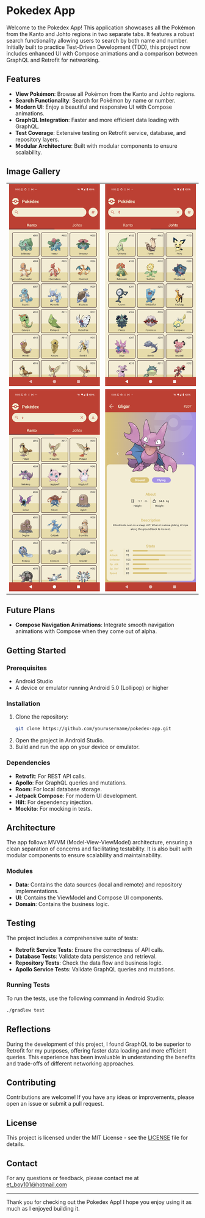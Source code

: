 # Pokedex App

Welcome to the Pokedex App! This application showcases all the Pokémon from the Kanto and Johto regions in two separate tabs. It features a robust search functionality allowing users to search by both name and number. Initially built to practice Test-Driven Development (TDD), this project now includes enhanced UI with Compose animations and a comparison between GraphQL and Retrofit for networking.

## Features

- **View Pokémon**: Browse all Pokémon from the Kanto and Johto regions.
- **Search Functionality**: Search for Pokémon by name or number.
- **Modern UI**: Enjoy a beautiful and responsive UI with Compose animations.
- **GraphQL Integration**: Faster and more efficient data loading with GraphQL.
- **Test Coverage**: Extensive testing on Retrofit service, database, and repository layers.
- **Modular Architecture**: Built with modular components to ensure scalability.

## Image Gallery

<table>
  <tr>
    <td><img src="https://github.com/Kovah101/Kovah101/blob/main/Pokedex%20App/pokedex%20app%201.png" alt="Image 1" width="400" /></td>
    <td><img src="https://github.com/Kovah101/Kovah101/blob/main/Pokedex%20App/pokedex%20app%202.png" alt="Image 2" width="400" /></td>
  </tr>
  <tr>
    <td><img src="https://github.com/Kovah101/Kovah101/blob/main/Pokedex%20App/pokedex%20app%203.png" alt="Image 3" width="400" /></td>
    <td><img src="https://github.com/Kovah101/Kovah101/blob/main/Pokedex%20App/pokedex%20app%204.png" alt="Image 4" width="400" /></td>
  </tr>
</table>

## Future Plans

- **Compose Navigation Animations**: Integrate smooth navigation animations with Compose when they come out of alpha.

## Getting Started

### Prerequisites

- Android Studio
- A device or emulator running Android 5.0 (Lollipop) or higher

### Installation

1. Clone the repository:
   ```bash
   git clone https://github.com/yourusername/pokedex-app.git
2. Open the project in Android Studio.
3. Build and run the app on your device or emulator.

### Dependencies

- **Retrofit**: For REST API calls.
- **Apollo**: For GraphQL queries and mutations.
- **Room**: For local database storage.
- **Jetpack Compose**: For modern UI development.
- **Hilt**: For dependency injection.
- **Mockito**: For mocking in tests.

## Architecture

The app follows MVVM (Model-View-ViewModel) architecture, ensuring a clean separation of concerns and facilitating testability. It is also built with modular components to ensure scalability and maintainability.

### Modules

- **Data**: Contains the data sources (local and remote) and repository implementations.
- **UI**: Contains the ViewModel and Compose UI components.
- **Domain**: Contains the business logic.

## Testing

The project includes a comprehensive suite of tests:

- **Retrofit Service Tests**: Ensure the correctness of API calls.
- **Database Tests**: Validate data persistence and retrieval.
- **Repository Tests**: Check the data flow and business logic.
- **Apollo Service Tests**: Validate GraphQL queries and mutations.

### Running Tests

To run the tests, use the following command in Android Studio:
```bash
./gradlew test
```
## Reflections

During the development of this project, I found GraphQL to be superior to Retrofit for my purposes, offering faster data loading and more efficient queries. This experience has been invaluable in understanding the benefits and trade-offs of different networking approaches.

## Contributing

Contributions are welcome! If you have any ideas or improvements, please open an issue or submit a pull request.

## License

This project is licensed under the MIT License - see the [LICENSE](https://github.com/git/git-scm.com/blob/main/MIT-LICENSE.txt) file for details.

## Contact

For any questions or feedback, please contact me at et_boy101@hotmail.com

---

Thank you for checking out the Pokedex App! I hope you enjoy using it as much as I enjoyed building it.



